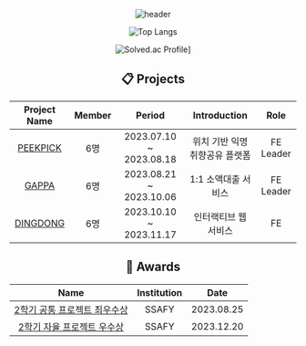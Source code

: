 <div align=center> 

   ![header](https://capsule-render.vercel.app/api?type=waving&color=auto&height=300&section=header&text=KimYongBeom&fontSize=80)
  <br/>

<div align=center>

  ![Top Langs](https://github-readme-stats.vercel.app/api/top-langs/?username=KyongBeom&layout=compact&theme=merko)

 ![Solved.ac Profile](http://mazassumnida.wtf/api/v2/generate_badge?boj=dydqja0905)]
</div>


## 📋 Projects
|Project Name|Member|Period|Introduction|Role|
|:--:|:--:|:--:|:--:|:--:|
|[PEEKPICK](https://github.com/KyongBeom/PEEKPICK)|6명|2023.07.10 ~ 2023.08.18|위치 기반 익명 취향공유 플랫폼|FE Leader|
|[GAPPA](https://github.com/KyongBeom/gappa)|6명|2023.08.21 ~ 2023.10.06|1:1 소액대출 서비스|FE Leader|
|[DINGDONG](https://github.com/KyongBeom/dingdong)|6명|	2023.10.10 ~ 2023.11.17|인터랙티브 웹 서비스|FE|

## 🏅 Awards
|Name|Institution|Date|
|:--:|:--:|:--:|
|[2학기 공통 프로젝트 최우수상](https://github.com/KyongBeom/PEEKPICK)|SSAFY|2023.08.25|
|[2학기 자율 프로젝트 우수상](https://github.com/KyongBeom/dingdong)|SSAFY|2023.12.20|
</div>
